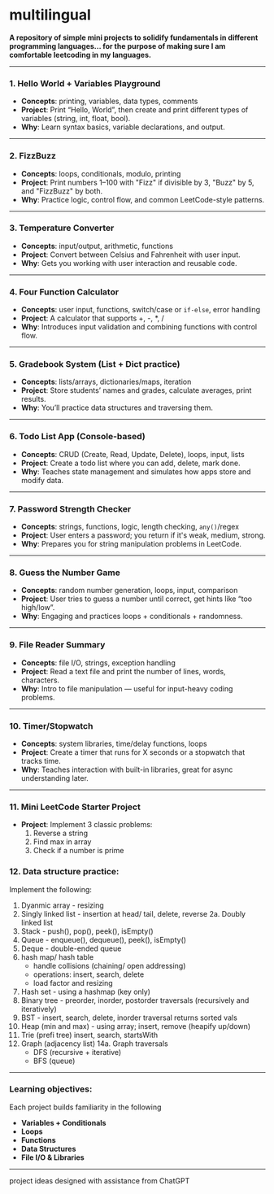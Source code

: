 # multilingual
**A repository of simple mini projects to solidify fundamentals in different programming languages... for the purpose of making sure I am comfortable leetcoding in my languages.**

---

### **1. Hello World + Variables Playground**
- **Concepts**: printing, variables, data types, comments
- **Project**: Print “Hello, World”, then create and print different types of variables (string, int, float, bool).
- **Why**: Learn syntax basics, variable declarations, and output.

---

### **2. FizzBuzz**
- **Concepts**: loops, conditionals, modulo, printing
- **Project**: Print numbers 1–100 with "Fizz" if divisible by 3, "Buzz" by 5, and "FizzBuzz" by both.
- **Why**: Practice logic, control flow, and common LeetCode-style patterns.

---

### **3. Temperature Converter**
- **Concepts**: input/output, arithmetic, functions
- **Project**: Convert between Celsius and Fahrenheit with user input.
- **Why**: Gets you working with user interaction and reusable code.

---

### **4. Four Function Calculator**
- **Concepts**: user input, functions, switch/case or `if-else`, error handling
- **Project**: A calculator that supports +, -, *, /
- **Why**: Introduces input validation and combining functions with control flow.

---

### **5. Gradebook System (List + Dict practice)**
- **Concepts**: lists/arrays, dictionaries/maps, iteration
- **Project**: Store students’ names and grades, calculate averages, print results.
- **Why**: You’ll practice data structures and traversing them.

---

### **6. Todo List App (Console-based)**
- **Concepts**: CRUD (Create, Read, Update, Delete), loops, input, lists
- **Project**: Create a todo list where you can add, delete, mark done.
- **Why**: Teaches state management and simulates how apps store and modify data.

---

### **7. Password Strength Checker**
- **Concepts**: strings, functions, logic, length checking, `any()`/regex
- **Project**: User enters a password; you return if it's weak, medium, strong.
- **Why**: Prepares you for string manipulation problems in LeetCode.

---

### **8. Guess the Number Game**
- **Concepts**: random number generation, loops, input, comparison
- **Project**: User tries to guess a number until correct, get hints like “too high/low”.
- **Why**: Engaging and practices loops + conditionals + randomness.

---

### **9. File Reader Summary**
- **Concepts**: file I/O, strings, exception handling
- **Project**: Read a text file and print the number of lines, words, characters.
- **Why**: Intro to file manipulation — useful for input-heavy coding problems.

---

### **10. Timer/Stopwatch**
- **Concepts**: system libraries, time/delay functions, loops
- **Project**: Create a timer that runs for X seconds or a stopwatch that tracks time.
- **Why**: Teaches interaction with built-in libraries, great for async understanding later.

---

### 11. Mini LeetCode Starter Project
- **Project**: Implement 3 classic problems:  
  1. Reverse a string  
  2. Find max in array  
  3. Check if a number is prime
### **12. Data structure practice:**
Implement the following:
  1. Dyanmic array - resizing
  2. Singly linked list - insertion at head/ tail, delete, reverse
  2a. Doubly linked list
  4. Stack - push(), pop(), peek(), isEmpty()
  5. Queue - enqueue(), dequeue(), peek(), isEmpty()
  6. Deque - double-ended queue
  7. hash map/ hash table
     - handle collisions (chaining/ open addressing)
     - operations: insert, search, delete
     - load factor and resizing
  8. Hash set - using a hashmap (key only)
  9. Binary tree - preorder, inorder, postorder traversals (recursively and iteratively)
  10. BST - insert, search, delete, inorder traversal returns sorted vals
  11. Heap (min and max) - using array; insert, remove (heapify up/down)
  12. Trie (prefi tree) insert, search, startsWith
  13. Graph (adjacency list)
  14a. Graph traversals
      - DFS (recursive + iterative)
      - BFS (queue)

---

### Learning objectives:
Each project builds familiarity in the following
- **Variables + Conditionals**
- **Loops**
- **Functions** 
- **Data Structures** 
- **File I/O & Libraries** 

---
project ideas designed with assistance from ChatGPT
